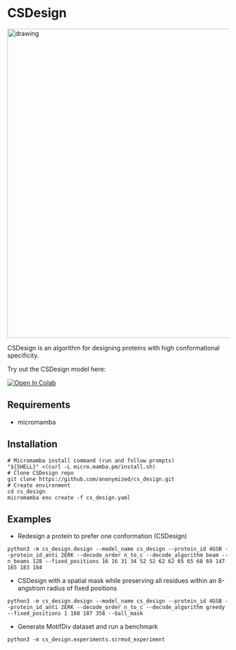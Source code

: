 # CSDesign
<img src="https://github.com/anonymized/cs_design/blob/master/data/figs/title_fig_csd.png?raw=true" alt="drawing" width="700"/>

CSDesign is an algorithm for designing proteins with high conformational specificity.

Try out the CSDesign model here:

[![Open In Colab](https://colab.research.google.com/assets/colab-badge.svg)](https://colab.research.google.com/github/anonymized/cs_design/blob/master/examples/CSDesign.ipynb)

## Requirements
- micromamba

## Installation
```
# Micromamba install command (run and follow prompts)
"${SHELL}" <(curl -L micro.mamba.pm/install.sh)
# Clone CSDesign repo
git clone https://github.com/anonymized/cs_design.git
# Create environment
cd cs_design
micromamba env create -f cs_design.yaml
```


## Examples
- Redesign a protein to prefer one conformation (CSDesign)
```
python3 -m cs_design.design --model_name cs_design --protein_id 4GSB --protein_id_anti 2ERK --decode_order n_to_c --decode_algorithm beam --n_beams 128 --fixed_positions 16 16 31 34 52 52 62 62 65 65 68 69 147 165 183 184
```
- CSDesign with a spatial mask while preserving all residues within an 8-angstrom radius of fixed positions
```
python3 -m cs_design.design --model_name cs_design --protein_id 4GSB --protein_id_anti 2ERK --decode_order n_to_c --decode_algorithm greedy --fixed_positions 1 168 187 358 --ball_mask
```
- Generate MotifDiv dataset and run a benchmark
```
python3 -m cs_design.experiments.scrmsd_experiment
````